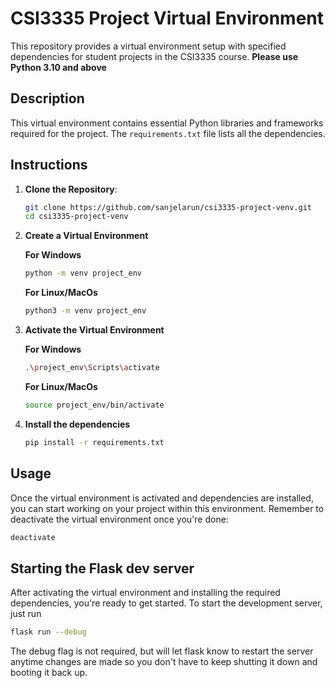 # CSI3335 Project Virtual Environment

This repository provides a virtual environment setup with specified dependencies for student projects in the CSI3335 course. **Please use Python 3.10 and above**

## Description

This virtual environment contains essential Python libraries and frameworks required for the project. The `requirements.txt` file lists all the dependencies.

## Instructions

1. **Clone the Repository**:

    ```bash
    git clone https://github.com/sanjelarun/csi3335-project-venv.git
    cd csi3335-project-venv
    ```

2. **Create a Virtual Environment**

    **For Windows**

    ```bash
    python -m venv project_env
    ```

    **For Linux/MacOs**

    ```bash
    python3 -m venv project_env
    ```

3. **Activate the Virtual Environment**

    **For Windows**

    ```bash
    .\project_env\Scripts\activate
    ```

    **For Linux/MacOs**

    ```bash
    source project_env/bin/activate
    ```

4. **Install the dependencies**

    ```bash
    pip install -r requirements.txt
    ```

## Usage

Once the virtual environment is activated and dependencies are installed, you can start working on your project within this environment. Remember to deactivate the virtual environment once you're done:

```bash
deactivate
```

## Starting the Flask dev server

After activating the virtual environment and installing the required dependencies, you're ready to get started. To start the development server, just run

```bash
flask run --debug
```

The debug flag is not required, but will let flask know to restart the server anytime changes are made so you don't have to keep shutting it down and booting it back up.
